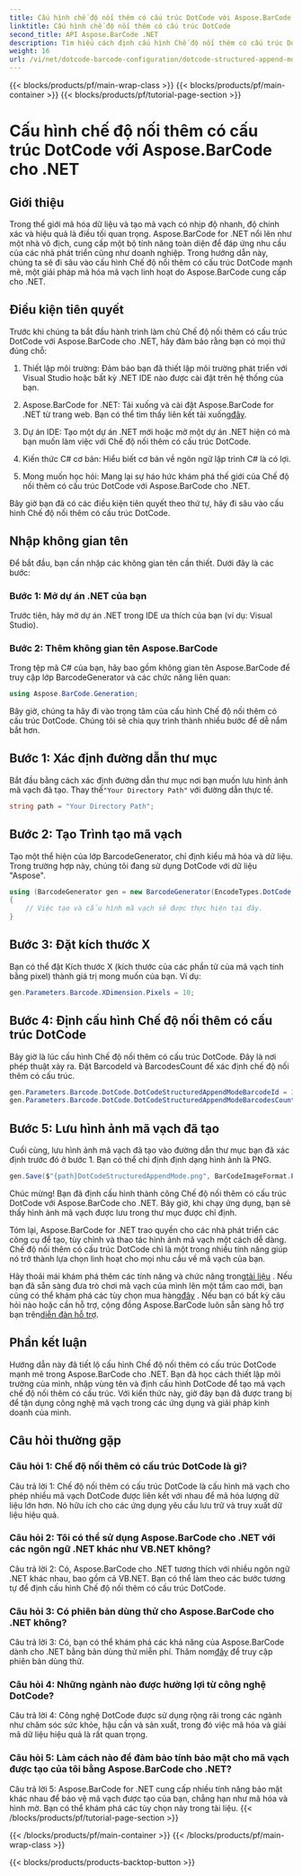 ```yaml
---
title: Cấu hình chế độ nối thêm có cấu trúc DotCode với Aspose.BarCode cho .NET
linktitle: Cấu hình chế độ nối thêm có cấu trúc DotCode
second_title: API Aspose.BarCode .NET
description: Tìm hiểu cách định cấu hình Chế độ nối thêm có cấu trúc DotCode với Aspose.BarCode cho .NET và tạo mã vạch hiệu quả.
weight: 16
url: /vi/net/dotcode-barcode-configuration/dotcode-structured-append-mode-configuration/
---
```


{{< blocks/products/pf/main-wrap-class >}}
{{< blocks/products/pf/main-container >}}
{{< blocks/products/pf/tutorial-page-section >}}

# Cấu hình chế độ nối thêm có cấu trúc DotCode với Aspose.BarCode cho .NET

## Giới thiệu

Trong thế giới mã hóa dữ liệu và tạo mã vạch có nhịp độ nhanh, độ chính xác và hiệu quả là điều tối quan trọng. Aspose.BarCode for .NET nổi lên như một nhà vô địch, cung cấp một bộ tính năng toàn diện để đáp ứng nhu cầu của các nhà phát triển cũng như doanh nghiệp. Trong hướng dẫn này, chúng ta sẽ đi sâu vào cấu hình Chế độ nối thêm có cấu trúc DotCode mạnh mẽ, một giải pháp mã hóa mã vạch linh hoạt do Aspose.BarCode cung cấp cho .NET.

## Điều kiện tiên quyết

Trước khi chúng ta bắt đầu hành trình làm chủ Chế độ nối thêm có cấu trúc DotCode với Aspose.BarCode cho .NET, hãy đảm bảo rằng bạn có mọi thứ đúng chỗ:

1. Thiết lập môi trường: Đảm bảo bạn đã thiết lập môi trường phát triển với Visual Studio hoặc bất kỳ .NET IDE nào được cài đặt trên hệ thống của bạn.

2.  Aspose.BarCode for .NET: Tải xuống và cài đặt Aspose.BarCode for .NET từ trang web. Bạn có thể tìm thấy liên kết tải xuống[đây](https://releases.aspose.com/barcode/net/).

3. Dự án IDE: Tạo một dự án .NET mới hoặc mở một dự án .NET hiện có mà bạn muốn làm việc với Chế độ nối thêm có cấu trúc DotCode.

4. Kiến thức C# cơ bản: Hiểu biết cơ bản về ngôn ngữ lập trình C# là có lợi.

5. Mong muốn học hỏi: Mang lại sự háo hức khám phá thế giới của Chế độ nối thêm có cấu trúc DotCode với Aspose.BarCode cho .NET.

Bây giờ bạn đã có các điều kiện tiên quyết theo thứ tự, hãy đi sâu vào cấu hình Chế độ nối thêm có cấu trúc DotCode.

## Nhập không gian tên

Để bắt đầu, bạn cần nhập các không gian tên cần thiết. Dưới đây là các bước:

### Bước 1: Mở dự án .NET của bạn

Trước tiên, hãy mở dự án .NET trong IDE ưa thích của bạn (ví dụ: Visual Studio).

### Bước 2: Thêm không gian tên Aspose.BarCode

Trong tệp mã C# của bạn, hãy bao gồm không gian tên Aspose.BarCode để truy cập lớp BarcodeGenerator và các chức năng liên quan:

```csharp
using Aspose.BarCode.Generation;
```

Bây giờ, chúng ta hãy đi vào trọng tâm của cấu hình Chế độ nối thêm có cấu trúc DotCode. Chúng tôi sẽ chia quy trình thành nhiều bước để dễ nắm bắt hơn.

## Bước 1: Xác định đường dẫn thư mục

 Bắt đầu bằng cách xác định đường dẫn thư mục nơi bạn muốn lưu hình ảnh mã vạch đã tạo. Thay thế`"Your Directory Path"` với đường dẫn thực tế.

```csharp
string path = "Your Directory Path";
```

## Bước 2: Tạo Trình tạo mã vạch

Tạo một thể hiện của lớp BarcodeGenerator, chỉ định kiểu mã hóa và dữ liệu. Trong trường hợp này, chúng tôi đang sử dụng DotCode với dữ liệu "Aspose".

```csharp
using (BarcodeGenerator gen = new BarcodeGenerator(EncodeTypes.DotCode, "Aspose"))
{
    // Việc tạo và cấu hình mã vạch sẽ được thực hiện tại đây.
}
```

## Bước 3: Đặt kích thước X

Bạn có thể đặt Kích thước X (kích thước của các phần tử của mã vạch tính bằng pixel) thành giá trị mong muốn của bạn. Ví dụ:

```csharp
gen.Parameters.Barcode.XDimension.Pixels = 10;
```

## Bước 4: Định cấu hình Chế độ nối thêm có cấu trúc DotCode

Bây giờ là lúc cấu hình Chế độ nối thêm có cấu trúc DotCode. Đây là nơi phép thuật xảy ra. Đặt BarcodeId và BarcodesCount để xác định chế độ nối thêm có cấu trúc.

```csharp
gen.Parameters.Barcode.DotCode.DotCodeStructuredAppendModeBarcodeId = 3;
gen.Parameters.Barcode.DotCode.DotCodeStructuredAppendModeBarcodesCount = 5;
```

## Bước 5: Lưu hình ảnh mã vạch đã tạo

Cuối cùng, lưu hình ảnh mã vạch đã tạo vào đường dẫn thư mục bạn đã xác định trước đó ở bước 1. Bạn có thể chỉ định định dạng hình ảnh là PNG.

```csharp
gen.Save($"{path}DotCodeStructuredAppendMode.png", BarCodeImageFormat.Png);
```

Chúc mừng! Bạn đã định cấu hình thành công Chế độ nối thêm có cấu trúc DotCode với Aspose.BarCode cho .NET. Bây giờ, khi chạy ứng dụng, bạn sẽ thấy hình ảnh mã vạch được lưu trong thư mục được chỉ định.

Tóm lại, Aspose.BarCode for .NET trao quyền cho các nhà phát triển các công cụ để tạo, tùy chỉnh và thao tác hình ảnh mã vạch một cách dễ dàng. Chế độ nối thêm có cấu trúc DotCode chỉ là một trong nhiều tính năng giúp nó trở thành lựa chọn linh hoạt cho mọi nhu cầu về mã vạch của bạn.

 Hãy thoải mái khám phá thêm các tính năng và chức năng trong[tài liệu](https://reference.aspose.com/barcode/net/) . Nếu bạn đã sẵn sàng đưa trò chơi mã vạch của mình lên một tầm cao mới, bạn cũng có thể khám phá các tùy chọn mua hàng[đây](https://purchase.aspose.com/buy) . Nếu bạn có bất kỳ câu hỏi nào hoặc cần hỗ trợ, cộng đồng Aspose.BarCode luôn sẵn sàng hỗ trợ bạn trên[diễn đàn hỗ trợ](https://forum.aspose.com/c/barcode/13).

## Phần kết luận

Hướng dẫn này đã tiết lộ cấu hình Chế độ nối thêm có cấu trúc DotCode mạnh mẽ trong Aspose.BarCode cho .NET. Bạn đã học cách thiết lập môi trường của mình, nhập vùng tên và định cấu hình DotCode để tạo mã vạch chế độ nối thêm có cấu trúc. Với kiến thức này, giờ đây bạn đã được trang bị để tận dụng công nghệ mã vạch trong các ứng dụng và giải pháp kinh doanh của mình.

## Câu hỏi thường gặp

### Câu hỏi 1: Chế độ nối thêm có cấu trúc DotCode là gì?

Câu trả lời 1: Chế độ nối thêm có cấu trúc DotCode là cấu hình mã vạch cho phép nhiều mã vạch DotCode được liên kết với nhau để mã hóa lượng dữ liệu lớn hơn. Nó hữu ích cho các ứng dụng yêu cầu lưu trữ và truy xuất dữ liệu hiệu quả.

### Câu hỏi 2: Tôi có thể sử dụng Aspose.BarCode cho .NET với các ngôn ngữ .NET khác như VB.NET không?

Câu trả lời 2: Có, Aspose.BarCode cho .NET tương thích với nhiều ngôn ngữ .NET khác nhau, bao gồm cả VB.NET. Bạn có thể làm theo các bước tương tự để định cấu hình Chế độ nối thêm có cấu trúc DotCode.

### Câu hỏi 3: Có phiên bản dùng thử cho Aspose.BarCode cho .NET không?

Câu trả lời 3: Có, bạn có thể khám phá các khả năng của Aspose.BarCode dành cho .NET bằng bản dùng thử miễn phí. Thăm nom[đây](https://releases.aspose.com/) để truy cập phiên bản dùng thử.

### Câu hỏi 4: Những ngành nào được hưởng lợi từ công nghệ DotCode?

Câu trả lời 4: Công nghệ DotCode được sử dụng rộng rãi trong các ngành như chăm sóc sức khỏe, hậu cần và sản xuất, trong đó việc mã hóa và giải mã dữ liệu hiệu quả là rất quan trọng.

### Câu hỏi 5: Làm cách nào để đảm bảo tính bảo mật cho mã vạch được tạo của tôi bằng Aspose.BarCode cho .NET?

Câu trả lời 5: Aspose.BarCode for .NET cung cấp nhiều tính năng bảo mật khác nhau để bảo vệ mã vạch được tạo của bạn, chẳng hạn như mã hóa và hình mờ. Bạn có thể khám phá các tùy chọn này trong tài liệu.
{{< /blocks/products/pf/tutorial-page-section >}}

{{< /blocks/products/pf/main-container >}}
{{< /blocks/products/pf/main-wrap-class >}}

{{< blocks/products/products-backtop-button >}}
